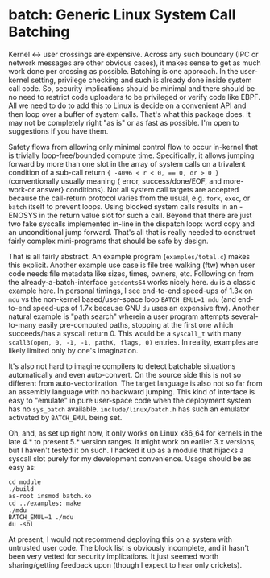 # batch: Generic Linux System Call Batching

Kernel <-> user crossings are expensive.  Across any such boundary (IPC or
network messages are other obvious cases), it makes sense to get as much work
done per crossing as possible.  Batching is one approach.  In the user-kernel
setting, privilege checking and such is already done inside system call code.
So, security implications should be minimal and there should be no need to
restrict code uploaders to be privileged or verify code like EBPF.  All we
need to do to add this to Linux is decide on a convenient API and then loop
over a buffer of system calls.  That's what this package does.  It may not be
completely right "as is" or as fast as possible.  I'm open to suggestions if
you have them.

Safety flows from allowing only minimal control flow to occur in-kernel that
is trivially loop-free/bounded compute time.  Specifically, it allows
jumping forward by more than one slot in the array of system calls on a
trivalent condition of a sub-call return `{ -4096 < r < 0, == 0, or > 0 }`
(conventionally usually meaning { error, success/done/EOF, and more-work-or
answer} conditions).  Not all system call targets are accepted because the
call-return protocol varies from the usual, e.g. `fork`, `exec`, or `batch`
itself to prevent loops.  Using blocked system calls results in an -ENOSYS
in the return value slot for such a call.  Beyond that there are just two
fake syscalls implemented in-line in the dispatch loop: word copy and an
unconditional jump forward.  That's all that is really needed to construct
fairly complex mini-programs that should be safe by design.

That is all fairly abstract.  An example program (`examples/total.c`) makes
this explicit.  Another example use case is file tree walking (ftw) when
user code needs file metadata like sizes, times, owners, etc.  Following on
from the already-a-batch-interface `getdents64` works nicely here.  `du` is
a classic example here.  In personal timings, I see end-to-end speed-ups of
1.3x on `mdu` vs the non-kernel based/user-space loop `BATCH_EMUL=1 mdu`
(and end-to-end speed-ups of 1.7x because GNU `du` uses an expensive ftw).
Another natural example is "path search" wherein a user program attempts
several-to-many easily pre-computed paths, stopping at the first one which
succeeds/has a syscall return 0.  This would be a `syscall_t` with many
`scall3(open, 0, -1, -1, pathX, flags, 0)` entries.  In reality, examples
are likely limited only by one's imagination.

It's also not hard to imagine compilers to detect batchable situations
automatically and even auto-convert.  On the source side this is not so
different from auto-vectorization.  The target language is also not so far
from an assembly language with no backward jumping.  This kind of interface
is easy to "emulate" in pure user-space code when the deployment system has
no `sys_batch` available.  `include/linux/batch.h` has such an emulator
activated by `BATCH_EMUL` being set.

Oh, and, as set up right now, it only works on Linux x86\_64 for kernels in
the late 4.* to present 5.* version ranges.  It might work on earlier 3.x
versions, but I haven't tested it on such.  I hacked it up as a module that
hijacks a syscall slot purely for my development convenience.  Usage should
be as easy as:
```
cd module
./build
as-root insmod batch.ko
cd ../examples; make
./mdu
BATCH_EMUL=1 ./mdu
du -sbl
```
At present, I would not recommend deploying this on a system with untrusted
user code.  The block list is obviously incomplete, and it hasn't been very
vetted for security implications.  It just seemed worth sharing/getting
feedback upon (though I expect to hear only crickets).
